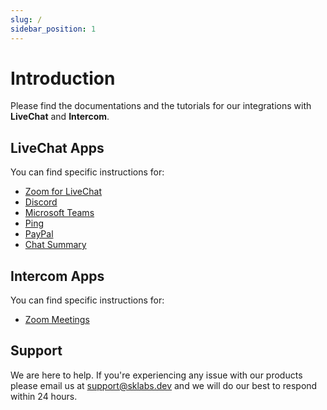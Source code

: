 ```yaml
---
slug: /
sidebar_position: 1
---
```


# Introduction

Please find the documentations and the tutorials for our integrations with **LiveChat** and **Intercom**.

## LiveChat Apps

You can find specific instructions for:

- [Zoom for LiveChat](/livechat-apps/zoom-for-livechat)
- [Discord](/livechat-apps/discord)
- [Microsoft Teams](/livechat-apps/microsoft-teams)
- [Ping](/livechat-apps/ping)
- [PayPal](/livechat-apps/paypal)
- [Chat Summary](/livechat-apps/chat-summary)

## Intercom Apps

You can find specific instructions for:

- [Zoom Meetings](/intercom-apps/zoom-meetings)

## Support

We are here to help. If you're experiencing any issue with our products please email us at [support@sklabs.dev](mailto:support@sklabs.dev) and we will do our best to respond within 24 hours.
